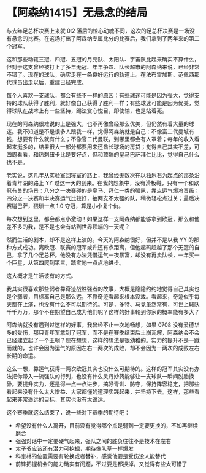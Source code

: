 # 【阿森纳1415】无悬念的结局

与去年足总杯决赛上来就 0:2 落后的惊心动魄不同，这次的足总杯决赛是一场没有悬念的比赛。在这场打出了阿森纳专属比分的比赛后，我们拿到了两年来的第二个冠军。

这和那些动辄三冠、四冠、五冠的月亮队、太阳队、宇宙队比起来确实不算什么，但对于这支曾经被打上了多年无冠、年年争四、队长超市的阿森纳来说，已经非常不错了。现在的球队，确实走在一条良好运行的轨道上。在法布雷加斯、范佩西那代球员出走以后，重建已经完成。

每个人喜欢一支球队，都会有些不一样的原因：有些球迷可能是因为强大，觉得支持的球队获得了胜利，就好像自己获得了胜利一样；有些球迷可能是因为优美，觉得球队在战术上有一些坚持，踢法赏心悦目，即使输，也是站着死。

现在的阿森纳很难说的上是强大，也不再像曾经那么优美，但仍然有着大量的球迷。我不知道是不是很多人跟我一样，觉得阿森纳就是自己：不像富二代曼城有钱，想要有什么就有什么；不像官二代曼联，到哪里都会有人罩着；每年的收入看起来挺多的，结果很大一部分都要用来还酋长球场的房贷；觉得自己其实不差，可四周看看，和热刺纽卡比是要好点，但和顶端的皇马巴萨拜仁比比，觉得自己什么也不是。

老实说，这几年从实验室回寝室的路上，我曾经无数次在以独乐石为起点的那条沿着青年湖的路上 YY 过这一天的到来。在我的想象中，没有滑板鞋，只有一个和欧冠有关的场景：八分之一决赛碰的是皇马、拜仁一类的强队，靠点运气爆冷晋级；四分之一决赛和半决赛运气比较好，抽两支不太强的队，稍微轻松点过关；最后决赛碰巴萨，猥琐一点 1:0 夺冠，算是小小复个仇。

每次想到这里，都会都点小激动！如果这样一支阿森纳都能够拿到欧冠，那么和他差不多的我，是不是也会有站到世界顶端的一天呢？

然而生活的剧本，却不是这样上演的。今天的阿森纳很好，但并不是以我 YY 的那种方式成功。离欧冠、联赛的冠军或许还有点距离，但他起码超越了那个无冠的自己，拿了几个足总杯。他没有办法凭借运气一夜暴富，却没有再卖队长，一年买一个巨星，从第四爬到第三，踏实地一点点地进步。

这大概才是生活该有的方式。

我其实很喜欢那些弱者靠奇迹战胜强者的故事，大概是隐隐约约地觉得自己其实也是个弱者，目标离自己是那么远，不靠奇迹看起来根本没戏。看起来，奇迹似乎每天都在上演，也没有什么不可以期待的。可是，多特、马竞虽然常有，可世上球队千千万万，那个不在期望自己成为他们呢？这样的好事轮到你家的概率能有多大？

阿森纳就没有遇到过这样的好事。我曾经不止一次地畅想，如果 0708 没有爱德华多的受伤，那只青年军拿到了冠军，而不是在赛季结束后土崩瓦解，阿森纳会不会已经建立起了一个王朝？现在想想，这样的想法是很幼稚的。实力的提升不是一蹴而就的，也许会因为运气的原因左右一两次的成败，却不会因为一两次的成败左右长期的命运。

这么一想，靠运气获得一两次欧冠其实也没什么可期待的。这样的冠军其实没有办法把你带入一流强队的行列，也没有什么灵丹妙药能够让一支球队一瞬间脱胎换骨。要提升实力，还是得一点一点进步，搞好青训、防守，保持阵容稳定，把那些看起来没有什么太大增益、大家都懂的道理实践起来，并坚持下去。这样，那些看起来非常遥远的目标，其实也没有太遥远。

这个赛季就这么结束了，说一些对下赛季的期待吧：

* 希望没有什么人离开，目前没有觉得哪个点是弱到一定要更换的，不如再继续磨合
* 强强对话中一定要硬气起来，强队之间的胜负往往不是技术在左右
* 太子爷应该还有潜力可挖掘，期待像队草一样爆发
* 科奎林的位置需要有轮换或者替补，感觉他要是受伤没人能替代
* 前锋把握机会的能力确实有问题，不过要是都换掉，又觉得有些太可惜了